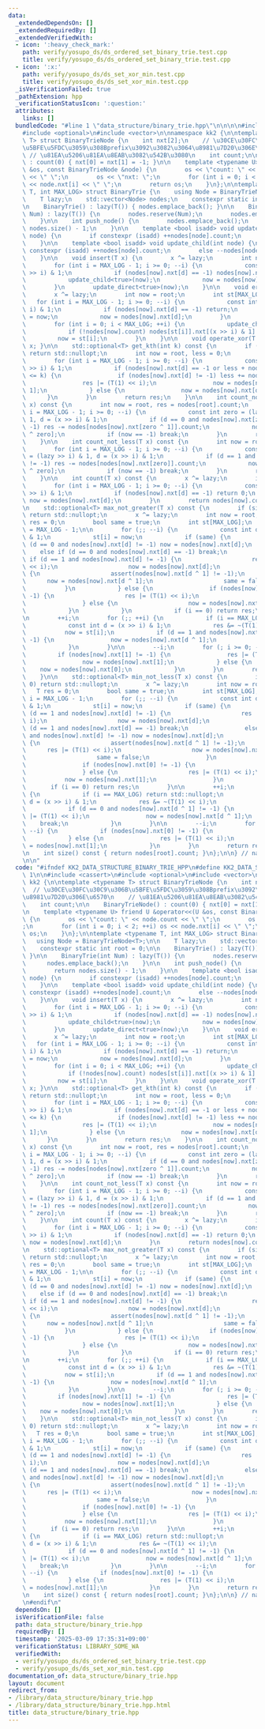 ```yaml
---
data:
  _extendedDependsOn: []
  _extendedRequiredBy: []
  _extendedVerifiedWith:
  - icon: ':heavy_check_mark:'
    path: verify/yosupo_ds/ds_ordered_set_binary_trie.test.cpp
    title: verify/yosupo_ds/ds_ordered_set_binary_trie.test.cpp
  - icon: ':x:'
    path: verify/yosupo_ds/ds_set_xor_min.test.cpp
    title: verify/yosupo_ds/ds_set_xor_min.test.cpp
  _isVerificationFailed: true
  _pathExtension: hpp
  _verificationStatusIcon: ':question:'
  attributes:
    links: []
  bundledCode: "#line 1 \"data_structure/binary_trie.hpp\"\n\n\n\n#include <cassert>\n\
    #include <optional>\n#include <vector>\n\nnamespace kk2 {\n\ntemplate <typename\
    \ T> struct BinaryTrieNode {\n    int nxt[2];\n    // \u30CE\u30FC\u30C9\u306B\
    \u5BFE\u5FDC\u3059\u308Bprefix\u3092\u3082\u3064\u8981\u7D20\u306E\u6570\n   \
    \ // \u81EA\u5206\u81EA\u8EAB\u3082\u542B\u3080\n    int count;\n\n    BinaryTrieNode()\
    \ : count(0) { nxt[0] = nxt[1] = -1; }\n\n    template <typename U> friend U &operator<<(U\
    \ &os, const BinaryTrieNode &node) {\n        os << \"count: \" << node.count\
    \ << \" \";\n        os << \"nxt: \";\n        for (int i = 0; i < 2; ++i) os\
    \ << node.nxt[i] << \" \";\n        return os;\n    }\n};\n\ntemplate <typename\
    \ T, int MAX_LOG> struct BinaryTrie {\n    using Node = BinaryTrieNode<T>;\n\n\
    \    T lazy;\n    std::vector<Node> nodes;\n    constexpr static int root = 0;\n\
    \n    BinaryTrie() : lazy(T()) { nodes.emplace_back(); }\n\n    BinaryTrie(int\
    \ Num) : lazy(T()) {\n        nodes.reserve(Num);\n        nodes.emplace_back();\n\
    \    }\n\n    int push_node() {\n        nodes.emplace_back();\n        return\
    \ nodes.size() - 1;\n    }\n\n    template <bool isadd> void update_direct(int\
    \ node) {\n        if constexpr (isadd) ++nodes[node].count;\n        else --nodes[node].count;\n\
    \    }\n\n    template <bool isadd> void update_child(int node) {\n        if\
    \ constexpr (isadd) ++nodes[node].count;\n        else --nodes[node].count;\n\
    \    }\n\n    void insert(T x) {\n        x ^= lazy;\n        int now = root;\n\
    \        for (int i = MAX_LOG - 1; i >= 0; --i) {\n            const int d = (x\
    \ >> i) & 1;\n            if (nodes[now].nxt[d] == -1) nodes[now].nxt[d] = push_node();\n\
    \            update_child<true>(now);\n            now = nodes[now].nxt[d];\n\
    \        }\n        update_direct<true>(now);\n    }\n\n    void erase(T x) {\n\
    \        x ^= lazy;\n        int now = root;\n        int st[MAX_LOG];\n     \
    \   for (int i = MAX_LOG - 1; i >= 0; --i) {\n            const int d = (x >>\
    \ i) & 1;\n            if (nodes[now].nxt[d] == -1) return;\n            st[i]\
    \ = now;\n            now = nodes[now].nxt[d];\n        }\n        update_direct<false>(now);\n\
    \        for (int i = 0; i < MAX_LOG; ++i) {\n            update_child<false>(st[i]);\n\
    \            if (!nodes[now].count) nodes[st[i]].nxt[(x >> i) & 1] = -1;\n   \
    \         now = st[i];\n        }\n    }\n\n    void operate_xor(T x) { lazy ^=\
    \ x; }\n\n    std::optional<T> get_kth(int k) const {\n        if (k >= nodes[root].count)\
    \ return std::nullopt;\n        int now = root, less = 0;\n        T res = 0;\n\
    \        for (int i = MAX_LOG - 1; i >= 0; --i) {\n            const int d = (lazy\
    \ >> i) & 1;\n            if (nodes[now].nxt[d] == -1 or less + nodes[nodes[now].nxt[d]].count\
    \ <= k) {\n                if (nodes[now].nxt[d] != -1) less += nodes[nodes[now].nxt[d]].count;\n\
    \                res |= (T(1) << i);\n                now = nodes[now].nxt[d ^\
    \ 1];\n            } else {\n                now = nodes[now].nxt[d];\n      \
    \      }\n        }\n        return res;\n    }\n\n    int count_not_greater(T\
    \ x) const {\n        int now = root, res = nodes[root].count;\n        for (int\
    \ i = MAX_LOG - 1; i >= 0; --i) {\n            const int zero = (lazy >> i) &\
    \ 1, d = (x >> i) & 1;\n            if (d == 0 and nodes[now].nxt[zero ^ 1] !=\
    \ -1) res -= nodes[nodes[now].nxt[zero ^ 1]].count;\n            now = nodes[now].nxt[d\
    \ ^ zero];\n            if (now == -1) break;\n        }\n        return res;\n\
    \    }\n\n    int count_not_less(T x) const {\n        int now = root, res = nodes[root].count;\n\
    \        for (int i = MAX_LOG - 1; i >= 0; --i) {\n            const int zero\
    \ = (lazy >> i) & 1, d = (x >> i) & 1;\n            if (d == 1 and nodes[now].nxt[zero]\
    \ != -1) res -= nodes[nodes[now].nxt[zero]].count;\n            now = nodes[now].nxt[d\
    \ ^ zero];\n            if (now == -1) break;\n        }\n        return res;\n\
    \    }\n\n    int count(T x) const {\n        x ^= lazy;\n        int now = root;\n\
    \        for (int i = MAX_LOG - 1; i >= 0; --i) {\n            const int d = (x\
    \ >> i) & 1;\n            if (nodes[now].nxt[d] == -1) return 0;\n           \
    \ now = nodes[now].nxt[d];\n        }\n        return nodes[now].count;\n    }\n\
    \n    std::optional<T> max_not_greater(T x) const {\n        if (size() == 0)\
    \ return std::nullopt;\n        x ^= lazy;\n        int now = root;\n        T\
    \ res = 0;\n        bool same = true;\n        int st[MAX_LOG];\n        int i\
    \ = MAX_LOG - 1;\n\n        for (;; --i) {\n            const int d = (x >> i)\
    \ & 1;\n            st[i] = now;\n            if (same) {\n                if\
    \ (d == 0 and nodes[now].nxt[d] != -1) now = nodes[now].nxt[d];\n            \
    \    else if (d == 0 and nodes[now].nxt[d] == -1) break;\n                else\
    \ if (d == 1 and nodes[now].nxt[d] != -1) {\n                    res |= (T(1)\
    \ << i);\n                    now = nodes[now].nxt[d];\n                } else\
    \ {\n                    assert(nodes[now].nxt[d ^ 1] != -1);\n              \
    \      now = nodes[now].nxt[d ^ 1];\n                    same = false;\n     \
    \           }\n            } else {\n                if (nodes[now].nxt[1] !=\
    \ -1) {\n                    res |= (T(1) << i);\n                    now = nodes[now].nxt[1];\n\
    \                } else {\n                    now = nodes[now].nxt[0];\n    \
    \            }\n            }\n            if (i == 0) return res;\n        }\n\
    \n        ++i;\n        for (;; ++i) {\n            if (i == MAX_LOG) return std::nullopt;\n\
    \            const int d = (x >> i) & 1;\n            res &= ~(T(1) << i);\n \
    \           now = st[i];\n            if (d == 1 and nodes[now].nxt[d ^ 1] !=\
    \ -1) {\n                now = nodes[now].nxt[d ^ 1];\n                break;\n\
    \            }\n        }\n\n        --i;\n        for (; i >= 0; --i) {\n   \
    \         if (nodes[now].nxt[1] != -1) {\n                res |= (T(1) << i);\n\
    \                now = nodes[now].nxt[1];\n            } else {\n            \
    \    now = nodes[now].nxt[0];\n            }\n        }\n        return res;\n\
    \    }\n\n    std::optional<T> min_not_less(T x) const {\n        if (size() ==\
    \ 0) return std::nullopt;\n        x ^= lazy;\n        int now = root;\n     \
    \   T res = 0;\n        bool same = true;\n        int st[MAX_LOG];\n        int\
    \ i = MAX_LOG - 1;\n        for (;; --i) {\n            const int d = (x >> i)\
    \ & 1;\n            st[i] = now;\n            if (same) {\n                if\
    \ (d == 1 and nodes[now].nxt[d] != -1) {\n                    res |= (T(1) <<\
    \ i);\n                    now = nodes[now].nxt[d];\n                } else if\
    \ (d == 1 and nodes[now].nxt[d] == -1) break;\n                else if (d == 0\
    \ and nodes[now].nxt[d] != -1) now = nodes[now].nxt[d];\n                else\
    \ {\n                    assert(nodes[now].nxt[d ^ 1] != -1);\n              \
    \      res |= (T(1) << i);\n                    now = nodes[now].nxt[d ^ 1];\n\
    \                    same = false;\n                }\n            } else {\n\
    \                if (nodes[now].nxt[0] != -1) {\n                    now = nodes[now].nxt[0];\n\
    \                } else {\n                    res |= (T(1) << i);\n         \
    \           now = nodes[now].nxt[1];\n                }\n            }\n     \
    \       if (i == 0) return res;\n        }\n\n        ++i;\n        for (;; ++i)\
    \ {\n            if (i == MAX_LOG) return std::nullopt;\n            const int\
    \ d = (x >> i) & 1;\n            res &= ~(T(1) << i);\n            now = st[i];\n\
    \            if (d == 0 and nodes[now].nxt[d ^ 1] != -1) {\n                res\
    \ |= (T(1) << i);\n                now = nodes[now].nxt[d ^ 1];\n            \
    \    break;\n            }\n        }\n\n        --i;\n        for (; i >= 0;\
    \ --i) {\n            if (nodes[now].nxt[0] != -1) {\n                now = nodes[now].nxt[0];\n\
    \            } else {\n                res |= (T(1) << i);\n                now\
    \ = nodes[now].nxt[1];\n            }\n        }\n        return res;\n    }\n\
    \n    int size() const { return nodes[root].count; }\n};\n\n} // namespace kk2\n\
    \n\n"
  code: "#ifndef KK2_DATA_STRUCTURE_BINARY_TRIE_HPP\n#define KK2_DATA_STRUCTURE_BINARY_TRIE_HPP\
    \ 1\n\n#include <cassert>\n#include <optional>\n#include <vector>\n\nnamespace\
    \ kk2 {\n\ntemplate <typename T> struct BinaryTrieNode {\n    int nxt[2];\n  \
    \  // \u30CE\u30FC\u30C9\u306B\u5BFE\u5FDC\u3059\u308Bprefix\u3092\u3082\u3064\
    \u8981\u7D20\u306E\u6570\n    // \u81EA\u5206\u81EA\u8EAB\u3082\u542B\u3080\n\
    \    int count;\n\n    BinaryTrieNode() : count(0) { nxt[0] = nxt[1] = -1; }\n\
    \n    template <typename U> friend U &operator<<(U &os, const BinaryTrieNode &node)\
    \ {\n        os << \"count: \" << node.count << \" \";\n        os << \"nxt: \"\
    ;\n        for (int i = 0; i < 2; ++i) os << node.nxt[i] << \" \";\n        return\
    \ os;\n    }\n};\n\ntemplate <typename T, int MAX_LOG> struct BinaryTrie {\n \
    \   using Node = BinaryTrieNode<T>;\n\n    T lazy;\n    std::vector<Node> nodes;\n\
    \    constexpr static int root = 0;\n\n    BinaryTrie() : lazy(T()) { nodes.emplace_back();\
    \ }\n\n    BinaryTrie(int Num) : lazy(T()) {\n        nodes.reserve(Num);\n  \
    \      nodes.emplace_back();\n    }\n\n    int push_node() {\n        nodes.emplace_back();\n\
    \        return nodes.size() - 1;\n    }\n\n    template <bool isadd> void update_direct(int\
    \ node) {\n        if constexpr (isadd) ++nodes[node].count;\n        else --nodes[node].count;\n\
    \    }\n\n    template <bool isadd> void update_child(int node) {\n        if\
    \ constexpr (isadd) ++nodes[node].count;\n        else --nodes[node].count;\n\
    \    }\n\n    void insert(T x) {\n        x ^= lazy;\n        int now = root;\n\
    \        for (int i = MAX_LOG - 1; i >= 0; --i) {\n            const int d = (x\
    \ >> i) & 1;\n            if (nodes[now].nxt[d] == -1) nodes[now].nxt[d] = push_node();\n\
    \            update_child<true>(now);\n            now = nodes[now].nxt[d];\n\
    \        }\n        update_direct<true>(now);\n    }\n\n    void erase(T x) {\n\
    \        x ^= lazy;\n        int now = root;\n        int st[MAX_LOG];\n     \
    \   for (int i = MAX_LOG - 1; i >= 0; --i) {\n            const int d = (x >>\
    \ i) & 1;\n            if (nodes[now].nxt[d] == -1) return;\n            st[i]\
    \ = now;\n            now = nodes[now].nxt[d];\n        }\n        update_direct<false>(now);\n\
    \        for (int i = 0; i < MAX_LOG; ++i) {\n            update_child<false>(st[i]);\n\
    \            if (!nodes[now].count) nodes[st[i]].nxt[(x >> i) & 1] = -1;\n   \
    \         now = st[i];\n        }\n    }\n\n    void operate_xor(T x) { lazy ^=\
    \ x; }\n\n    std::optional<T> get_kth(int k) const {\n        if (k >= nodes[root].count)\
    \ return std::nullopt;\n        int now = root, less = 0;\n        T res = 0;\n\
    \        for (int i = MAX_LOG - 1; i >= 0; --i) {\n            const int d = (lazy\
    \ >> i) & 1;\n            if (nodes[now].nxt[d] == -1 or less + nodes[nodes[now].nxt[d]].count\
    \ <= k) {\n                if (nodes[now].nxt[d] != -1) less += nodes[nodes[now].nxt[d]].count;\n\
    \                res |= (T(1) << i);\n                now = nodes[now].nxt[d ^\
    \ 1];\n            } else {\n                now = nodes[now].nxt[d];\n      \
    \      }\n        }\n        return res;\n    }\n\n    int count_not_greater(T\
    \ x) const {\n        int now = root, res = nodes[root].count;\n        for (int\
    \ i = MAX_LOG - 1; i >= 0; --i) {\n            const int zero = (lazy >> i) &\
    \ 1, d = (x >> i) & 1;\n            if (d == 0 and nodes[now].nxt[zero ^ 1] !=\
    \ -1) res -= nodes[nodes[now].nxt[zero ^ 1]].count;\n            now = nodes[now].nxt[d\
    \ ^ zero];\n            if (now == -1) break;\n        }\n        return res;\n\
    \    }\n\n    int count_not_less(T x) const {\n        int now = root, res = nodes[root].count;\n\
    \        for (int i = MAX_LOG - 1; i >= 0; --i) {\n            const int zero\
    \ = (lazy >> i) & 1, d = (x >> i) & 1;\n            if (d == 1 and nodes[now].nxt[zero]\
    \ != -1) res -= nodes[nodes[now].nxt[zero]].count;\n            now = nodes[now].nxt[d\
    \ ^ zero];\n            if (now == -1) break;\n        }\n        return res;\n\
    \    }\n\n    int count(T x) const {\n        x ^= lazy;\n        int now = root;\n\
    \        for (int i = MAX_LOG - 1; i >= 0; --i) {\n            const int d = (x\
    \ >> i) & 1;\n            if (nodes[now].nxt[d] == -1) return 0;\n           \
    \ now = nodes[now].nxt[d];\n        }\n        return nodes[now].count;\n    }\n\
    \n    std::optional<T> max_not_greater(T x) const {\n        if (size() == 0)\
    \ return std::nullopt;\n        x ^= lazy;\n        int now = root;\n        T\
    \ res = 0;\n        bool same = true;\n        int st[MAX_LOG];\n        int i\
    \ = MAX_LOG - 1;\n\n        for (;; --i) {\n            const int d = (x >> i)\
    \ & 1;\n            st[i] = now;\n            if (same) {\n                if\
    \ (d == 0 and nodes[now].nxt[d] != -1) now = nodes[now].nxt[d];\n            \
    \    else if (d == 0 and nodes[now].nxt[d] == -1) break;\n                else\
    \ if (d == 1 and nodes[now].nxt[d] != -1) {\n                    res |= (T(1)\
    \ << i);\n                    now = nodes[now].nxt[d];\n                } else\
    \ {\n                    assert(nodes[now].nxt[d ^ 1] != -1);\n              \
    \      now = nodes[now].nxt[d ^ 1];\n                    same = false;\n     \
    \           }\n            } else {\n                if (nodes[now].nxt[1] !=\
    \ -1) {\n                    res |= (T(1) << i);\n                    now = nodes[now].nxt[1];\n\
    \                } else {\n                    now = nodes[now].nxt[0];\n    \
    \            }\n            }\n            if (i == 0) return res;\n        }\n\
    \n        ++i;\n        for (;; ++i) {\n            if (i == MAX_LOG) return std::nullopt;\n\
    \            const int d = (x >> i) & 1;\n            res &= ~(T(1) << i);\n \
    \           now = st[i];\n            if (d == 1 and nodes[now].nxt[d ^ 1] !=\
    \ -1) {\n                now = nodes[now].nxt[d ^ 1];\n                break;\n\
    \            }\n        }\n\n        --i;\n        for (; i >= 0; --i) {\n   \
    \         if (nodes[now].nxt[1] != -1) {\n                res |= (T(1) << i);\n\
    \                now = nodes[now].nxt[1];\n            } else {\n            \
    \    now = nodes[now].nxt[0];\n            }\n        }\n        return res;\n\
    \    }\n\n    std::optional<T> min_not_less(T x) const {\n        if (size() ==\
    \ 0) return std::nullopt;\n        x ^= lazy;\n        int now = root;\n     \
    \   T res = 0;\n        bool same = true;\n        int st[MAX_LOG];\n        int\
    \ i = MAX_LOG - 1;\n        for (;; --i) {\n            const int d = (x >> i)\
    \ & 1;\n            st[i] = now;\n            if (same) {\n                if\
    \ (d == 1 and nodes[now].nxt[d] != -1) {\n                    res |= (T(1) <<\
    \ i);\n                    now = nodes[now].nxt[d];\n                } else if\
    \ (d == 1 and nodes[now].nxt[d] == -1) break;\n                else if (d == 0\
    \ and nodes[now].nxt[d] != -1) now = nodes[now].nxt[d];\n                else\
    \ {\n                    assert(nodes[now].nxt[d ^ 1] != -1);\n              \
    \      res |= (T(1) << i);\n                    now = nodes[now].nxt[d ^ 1];\n\
    \                    same = false;\n                }\n            } else {\n\
    \                if (nodes[now].nxt[0] != -1) {\n                    now = nodes[now].nxt[0];\n\
    \                } else {\n                    res |= (T(1) << i);\n         \
    \           now = nodes[now].nxt[1];\n                }\n            }\n     \
    \       if (i == 0) return res;\n        }\n\n        ++i;\n        for (;; ++i)\
    \ {\n            if (i == MAX_LOG) return std::nullopt;\n            const int\
    \ d = (x >> i) & 1;\n            res &= ~(T(1) << i);\n            now = st[i];\n\
    \            if (d == 0 and nodes[now].nxt[d ^ 1] != -1) {\n                res\
    \ |= (T(1) << i);\n                now = nodes[now].nxt[d ^ 1];\n            \
    \    break;\n            }\n        }\n\n        --i;\n        for (; i >= 0;\
    \ --i) {\n            if (nodes[now].nxt[0] != -1) {\n                now = nodes[now].nxt[0];\n\
    \            } else {\n                res |= (T(1) << i);\n                now\
    \ = nodes[now].nxt[1];\n            }\n        }\n        return res;\n    }\n\
    \n    int size() const { return nodes[root].count; }\n};\n\n} // namespace kk2\n\
    \n#endif\n"
  dependsOn: []
  isVerificationFile: false
  path: data_structure/binary_trie.hpp
  requiredBy: []
  timestamp: '2025-03-09 17:35:31+09:00'
  verificationStatus: LIBRARY_SOME_WA
  verifiedWith:
  - verify/yosupo_ds/ds_ordered_set_binary_trie.test.cpp
  - verify/yosupo_ds/ds_set_xor_min.test.cpp
documentation_of: data_structure/binary_trie.hpp
layout: document
redirect_from:
- /library/data_structure/binary_trie.hpp
- /library/data_structure/binary_trie.hpp.html
title: data_structure/binary_trie.hpp
---
```

